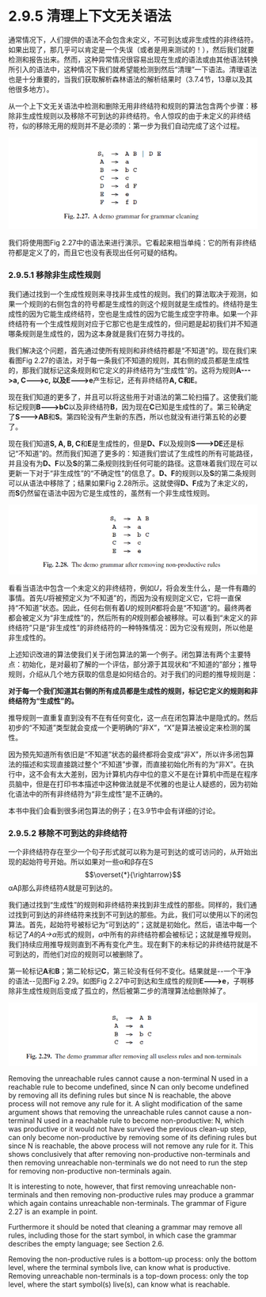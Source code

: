 # 2.9.5 清理上下文无关语法

通常情况下，人们提供的语法不会包含未定义，不可到达或非生成性的非终结符。如果出现了，那几乎可以肯定是一个失误（或者是用来测试的！），然后我们就要检测和报告出来。然而，这种异常情况很容易出现在生成的语法或由其他语法转换所引入的语法中，这种情况下我们就希望能检测到然后“清理”一下语法。清理语法也是十分重要的，当我们获取解析森林语法的解析结果时（3.7.4节，13章以及其他很多地方）。

从一个上下文无关语法中检测和删除无用非终结符和规则的算法包含两个步骤：移除非生成性规则以及移除不可到达的非终结符。令人惊叹的由于未定义的非终结符，似的移除无用的规则并不是必须的：第一步为我们自动完成了这个过程。

![图1 Fig 2.27](../../img/2.9.5_1-Fig.2.27.png)

我们将使用图Fig 2.27中的语法来进行演示。它看起来相当单纯：它的所有非终结符都是定义了的，而且它也没有表现出任何可疑的结构。

### 2.9.5.1 移除非生成性规则

我们通过找到一个生成性规则来寻找非生成性的规则。我们的算法取决于观测，如果一个规则的右侧包含的符号都是生成性的则这个规则就是生成性的。终结符是生成性的因为它能生成终结符，空也是生成性的因为它能生成空字符串。如果一个非终结符有一个生成性规则对应于它那它也是生成性的，但问题是起初我们并不知道哪条规则是生成性的，因为这本身就是我们在努力寻找的。

我们解决这个问题，首先通过使所有规则和非终结符都是“不知道”的。现在我们来看图Fig 2.27的语法，对于每一条我们不知道的规则，其右侧的成员都是生成性的，那我们就标记这条规则和它定义的非终结符为“生成性”的。这将为规则**A--->a, C--->c, 以及E--->e**产生标记，还有非终结符**A, C和E**。

现在我们知道的更多了，并且可以将这些用于对语法的第二轮扫描了。这使我们能标记规则**B--->bC**以及非终结符**B**，因为现在**C**已知是生成性的了。第三轮确定了**S--->AB**和**S**。第四轮没有产生新的东西，所以也就没有进行第五轮的必要了。

现在我们知道**S, A, B, C**和**E**是生成性的，但是**D、F**以及规则**S--->DE**还是标记“不知道”的。然而我们知道了更多的：知道我们尝试了生成性的所有可能路径，并且没有为**D、F**以及**S**的第二条规则找到任何可能的路径。这意味着我们现在可以更新一下对于“非生成性”的“不确定性”的信息了。**D、F**的规则以及**S**的第二条规则可以从语法中移除了；结果如果Fig 2.28所示。这就使得**D、F**成为了未定义的，而**S**仍然留在语法中因为它是生成性的，虽然有一个非生成性规则。

![图2 Fig 2.28](../../img/2.9.5_2-Fig.2.28.png)

看看当语法中包含一个未定义的非终结符，例如*U*，将会发生什么，是一件有趣的事情。首先*U*将被预定义为“不知道”的，而因为没有规则定义它，它将一直保持“不知道”状态。因此，任何右侧有着*U*的规则*R*都将会是“不知道”的。最终两者都会被定义为“非生成性”的，然后所有的*R*规则都会被移除。可以看到“未定义的非终结符”只是“非生成性”的非终结符的一种特殊情况：因为它没有规则，所以他是非生成性的。

上述知识改进的算法使我们关于闭包算法的第一个例子。闭包算法有两个主要特点：初始化，是对最初了解的一个评估，部分源于其现状和“不知道的”部分；推导规则，介绍从几个地方获取的信息是如何结合的。对于我们的问题的推导规则是：

**对于每一个我们知道其右侧的所有成员都是生成性的规则，标记它定义的规则和非终结符为“生成性”的。**

推导规则一直重复直到没有不在有任何变化，这一点在闭包算法中是隐式的。然后初步的“不知道”类型就会变成一个更明确的“非X”，“X”是算法被设定来检测的属性。

因为预先知道所有依旧是“不知道”状态的最终都将会变成“非X”，所以许多闭包算法的描述和实现直接跳过整个“不知道”步骤，而直接初始化所有的为“非X”。在执行中，这不会有太大差别，因为计算机内存中位的意义不是在计算机中而是在程序员脑中，但是在打印书本描述中这种做法就是不优雅的也是让人疑惑的，因为初始化语法中的所有非终结符为“非生成性”是不正确的。

本书中我们会看到很多闭包算法的例子；在3.9节中会有详细的讨论。

### 2.9.5.2 移除不可到达的非终结符

一个非终结符存在至少一个句子形式就可以称为是可到达的或可访问的，从开始出现的起始符号开始。所以如果对一些α和β存在S$$\overset{*}{\rightarrow}$$αAβ那么非终结符*A*就是可到达的。

我们通过找到“生成性”的规则和非终结符来找到非生成性的那些。同样的，我们通过找到可到达的非终结符来找到不可到达的那些。为此，我们可以使用以下的闭包算法。首先，起始符号被标记为“可到达的”；这就是初始化。然后，语法中每一个标记了*A*的*A→α*形式的规则，*α*中所有的非终结符都会被标记；这就是推导规则。我们持续应用推导规则直到不再有变化产生。现在剩下的未标记的非终结符就是不可到达的，而他们对应的规则可以被删除了。

第一轮标记**A**和**B**；第二轮标记**C**，第三轮没有任何不变化。结果就是--一个干净的语法--见图Fig 2.29。如图Fig 2.27中可到达和生成性的规则**E--->e**，子啊移除非生成性规则后变成了孤立的，然后被第二步的清理算法给删除掉了。

![图3 Fig 2.29](../../img/2.9.5_3-Fig.2.29.png)

Removing the unreachable rules cannot cause a non-terminal N used in a reachable rule to become undefined, since N can only become undefined by removing all its defining rules but since N is reachable, the above process will not remove any rule for it. A slight modification of the same argument shows that removing the unreachable rules cannot cause a non-terminal N used in a reachable rule to become non-productive: N, which was productive or it would not have survived the previous clean-up step, can only become non-productive by removing some of its defining rules but since N is reachable, the above process will not remove any rule for it. This shows conclusively that after removing non-productive non-terminals and then removing unreachable non-terminals we do not need to run the step for removing non-productive non-terminals again.

It is interesting to note, however, that first removing unreachable non-terminals and then removing non-productive rules may produce a grammar which again contains unreachable non-terminals. The grammar of Figure 2.27 is an example in point.

Furthermore it should be noted that cleaning a grammar may remove all rules, including those for the start symbol, in which case the grammar describes the empty language; see Section 2.6.

Removing the non-productive rules is a bottom-up process: only the bottom level, where the terminal symbols live, can know what is productive. Removing unreachable non-terminals is a top-down process: only the top level, where the start symbol(s) live(s), can know what is reachable.